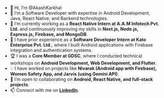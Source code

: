 - 👋 Hi, I’m @AkashKarkhal  
- 👀 I’m a Software Developer with expertise in Android Development, Java, React Native, and Backend technologies.  
- 🌱 I’m currently working as a **React Native Intern at A.A.M Infotech Pvt. Ltd.** and continuously improving my skills in **Next.js, Node.js, Express.js, Firebase, and MongoDB**.  
- 💼 I have prior experience as a **Software Developer Intern at Kato Enterprise Pvt. Ltd.**, where I built Android applications with Firebase integration and authentication systems.  
- 🏆 I was a **Core Member at GDSC**, where I conducted technical workshops on **Android Development, Web Development, and Flutter**.  
- 💡 I have worked on projects like **Nivarak (Android app with Firebase), Women Safety App, and Jarvis (using Gemini API)**.  
- 💞️ I’m open to collaborating on **Android, React Native, and full-stack projects**.  
- 📫 Connect with me on **[LinkedIn](https://www.linkedin.com/in/akash-karkhal-510598279)**.  

<!---
AkashKarkhal/AkashKarkhal is a ✨ special ✨ repository because its `README.md` (this file) appears on your GitHub profile.
You can click the Preview link to take a look at your changes.
--->
